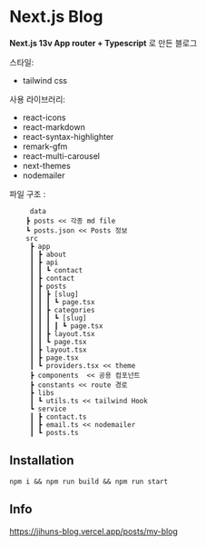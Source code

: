 # Next.js Blog

**Next.js 13v App router + Typescript** 로 만든 블로그

스타일:

- tailwind css

사용 라이브러리:

- react-icons
- react-markdown
- react-syntax-highlighter
- remark-gfm
- react-multi-carousel
- next-themes
- nodemailer

파일 구조 :

```
     data
    ┣ posts << 각종 md file
    ┗ posts.json << Posts 정보
    src
     ┣ app
     ┃ ┣ about
     ┃ ┣ api
     ┃ ┃ ┗ contact
     ┃ ┣ contact
     ┃ ┣ posts
     ┃ ┃ ┣ [slug]
     ┃ ┃ ┃ ┗ page.tsx
     ┃ ┃ ┣ categories
     ┃ ┃ ┃ ┗ [slug]
     ┃ ┃ ┃ ┃ ┗ page.tsx
     ┃ ┃ ┣ layout.tsx
     ┃ ┃ ┗ page.tsx
     ┃ ┣ layout.tsx
     ┃ ┣ page.tsx
     ┃ ┗ providers.tsx << theme
     ┣ components  << 공용 컴포넌트
     ┣ constants << route 경로
     ┣ libs
     ┃ ┗ utils.ts << tailwind Hook
     ┗ service
     ┃ ┣ contact.ts
     ┃ ┣ email.ts << nodemailer
     ┃ ┗ posts.ts
```

## Installation

```
npm i && npm run build && npm run start
```

## Info

https://jihuns-blog.vercel.app/posts/my-blog
